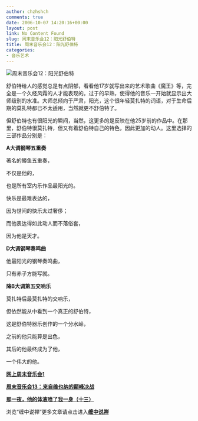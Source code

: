 ```yaml
---
author: chzhshch
comments: true
date: 2006-10-07 14:20:16+00:00
layout: post
link: No Content Found
slug: 周末音乐会12：阳光舒伯特
title: 周末音乐会12：阳光舒伯特
categories:
- 音乐艺术
---
```


			

                                               

![周末音乐会12：阳光舒伯特](http://simg.sinajs.cn/blog7style/images/common/sg_trans.gif)

                                               

   舒伯特给人的感觉总是有点阴郁，看看他17岁就写出来的艺术歌曲《魔王》等，完全是一个久经风霜的人才能表现的。过于的早熟，使得他的音乐一开始就显示出大师级别的水准。大师总倾向于严肃，阳光，这个很年轻莫扎特的词语，对于生命后期的莫扎特都已不太适用，当然就更不舒伯特了。

   但舒伯特也有很阳光的瞬间，当然，这更多的是反映在他25岁前的作品中。在那里，舒伯特很莫扎特，但又有着舒伯特自己的特色，因此更加的动人。这里选择的三部作品分别是：

**A大调钢琴五重奏**

著名的鳟鱼五重奏，

不仅是他的，

也是所有室内乐作品最阳光的。

快乐是最难表达的，

因为世间的快乐太过奢侈；

而他表达得如此动人而不落俗套，

因为他是天才。

**D大调钢琴奏鸣曲**

他最阳光的钢琴奏鸣曲，

只有赤子方能写就。

**降B大调第五交响乐**

莫扎特后最莫扎特的交响乐，

但依然能从中看到一个真正的舒伯特，

这是舒伯特器乐创作的一个分水岭，

之前的他只能算是出色，

其后的他最终成为了他，

一个伟大的他。

[**网上周末音乐会1**](http://blog.sina.com.cn/u/486e105c0100056e)

[**周末音乐会13：来自维也纳的颠峰决战**](http://blog.sina.com.cn/u/486e105c010006r6)

[**那一夜，他的体液喷了我一身（十三）**](http://blog.sina.com.cn/u/486e105c010006fo)

浏览“缠中说禅”更多文章请点击进入[**缠中说禅**](http://blog.sina.com.cn/m/chzhshch)
